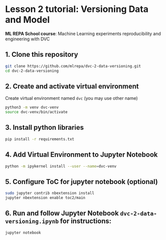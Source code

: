 # Lesson 2 tutorial: Versioning Data and Model 
**ML REPA School course**: Machine Learning experiments reproducibility and engineering with DVC

## 1. Clone this repository

```bash
git clone https://github.com/mlrepa/dvc-2-data-versioning.git
cd dvc-2-data-versioning
```

## 2. Create and activate virtual environment

Create virtual environment named `dvc` (you may use other name)
```bash
python3 -m venv dvc-venv
source dvc-venv/bin/activate
```

## 3. Install python libraries

```bash
pip install -r requirements.txt
```

    
## 4. Add Virtual Environment to Jupyter Notebook

```bash
python -m ipykernel install --user --name=dvc-venv
``` 

## 5. Configure ToC for jupyter notebook (optional)

```bash
sudo jupyter contrib nbextension install
jupyter nbextension enable toc2/main
```

## 6. Run and follow Jupyter Notebook `dvc-2-data-versioning.ipynb` for instructions:

```bash
jupyter notebook
```
